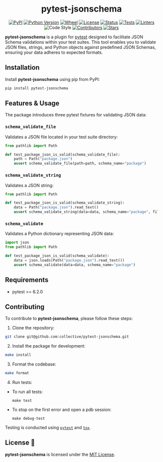 <h1 align="center">pytest-jsonschema</h1>

<div align="center">

[![PyPI](https://img.shields.io/pypi/v/pytest-jsonschema)](https://pypi.org/project/pytest-jsonschema/)
[![Python Version](https://img.shields.io/pypi/pyversions/pytest-jsonschema)](https://pypi.org/project/pytest-jsonschema/)
[![Wheel](https://img.shields.io/pypi/wheel/pytest-jsonschema)](https://pypi.org/project/pytest-jsonschema/)
[![License](https://img.shields.io/pypi/l/pytest-jsonschema)](https://pypi.org/project/pytest-jsonschema/)
[![Status](https://img.shields.io/pypi/status/pytest-jsonschema)](https://pypi.org/project/pytest-jsonschema/)
[![Tests](https://github.com/collective/pytest-jsonschema/actions/workflows/code.yml/badge.svg)](https://github.com/collective/pytest-jsonschema/actions/workflows/code.yml)
[![Linters](https://github.com/collective/pytest-jsonschema/actions/workflows/lint.yml/badge.svg)](https://github.com/collective/pytest-jsonschema/actions/workflows/lint.yml)
![Code Style](https://img.shields.io/badge/code%20style-black-000000.svg)
[![Contributors](https://img.shields.io/github/contributors/collective/pytest-jsonschema)](https://github.com/collective/pytest-jsonschema/graphs/contributors)
[![Stars](https://img.shields.io/github/stars/collective/pytest-jsonschema?style=social)](https://github.com/collective/pytest-jsonschema/stargazers)

</div>

**pytest-jsonschema** is a plugin for [pytest](https://docs.pytest.org) designed to facilitate JSON Schema validations within your test suites. This tool enables you to validate JSON files, strings, and Python objects against predefined JSON Schemas, ensuring your data adheres to expected formats.

## Installation

Install **pytest-jsonschema** using pip from PyPI:

```bash
pip install pytest-jsonschema
```

## Features & Usage

The package introduces three pytest fixtures for validating JSON data:

### `schema_validate_file`

Validates a JSON file located in your test suite directory:

```python
from pathlib import Path

def test_package_json_is_valid(schema_validate_file):
    path = Path("package.json")
    assert schema_validate_file(path=path, schema_name="package")
```

### `schema_validate_string`

Validates a JSON string:

```python
from pathlib import Path

def test_package_json_is_valid(schema_validate_string):
    data = Path("package.json").read_text()
    assert schema_validate_string(data=data, schema_name="package", file_type="json")
```

### `schema_validate`

Validates a Python dictionary representing JSON data:

```python
import json
from pathlib import Path

def test_package_json_is_valid(schema_validate):
    data = json.loads(Path("package.json").read_text())
    assert schema_validate(data=data, schema_name="package")
```

## Requirements

- pytest >= 6.2.0

## Contributing

To contribute to **pytest-jsonschema**, please follow these steps:

1. Clone the repository:

```bash
git clone git@github.com:collective/pytest-jsonschema.git
```

2. Install the package for development:

```bash
make install
```

3. Format the codebase:

```bash
make format
```

4. Run tests:
- To run all tests:
  ```
  make test
  ```
- To stop on the first error and open a pdb session:
  ```
  make debug-test
  ```

Testing is conducted using [`pytest`](https://docs.pytest.org/en/stable/) and [`tox`](https://tox.readthedocs.io/en/latest/).

## License 📜

**pytest-jsonschema** is licensed under the [MIT License](./LICENSE).
